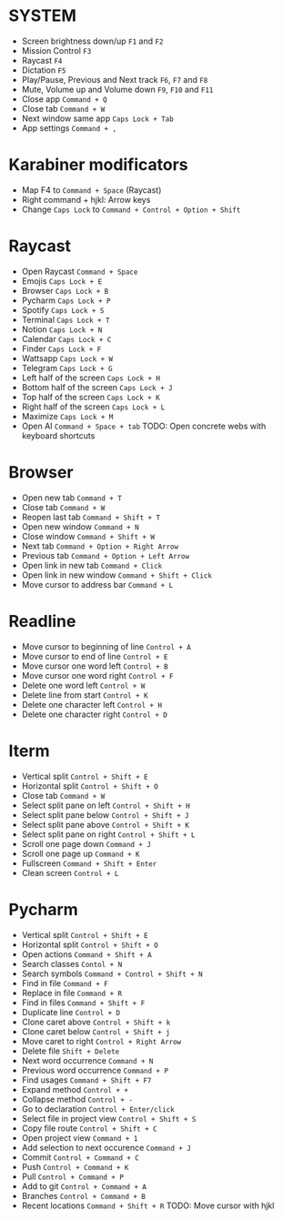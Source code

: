 # SYSTEM
* Screen brightness down/up `F1` and `F2`
* Mission Control `F3`
* Raycast `F4`
* Dictation `F5`
* Play/Pause, Previous and Next track `F6`, `F7` and `F8`
* Mute, Volume up and Volume down `F9`, `F10` and `F11`
* Close app `Command + Q`
* Close tab `Command + W`
* Next window same app `Caps Lock + Tab`
* App settings `Command + ,`

# Karabiner modificators
* Map F4 to `Command + Space` (Raycast)
* Right command + hjkl: Arrow keys
* Change `Caps Lock` to `Command + Control + Option + Shift`

# Raycast
* Open Raycast `Command + Space`
* Emojis `Caps Lock + E`
* Browser `Caps Lock + B`
* Pycharm `Caps Lock + P`
* Spotify `Caps Lock + S`
* Terminal `Caps Lock + T`
* Notion `Caps Lock + N`
* Calendar `Caps Lock + C`
* Finder `Caps Lock + F`
* Wattsapp `Caps Lock + W`
* Telegram `Caps Lock + G`
* Left half of the screen `Caps Lock + H`
* Bottom half of the screen `Caps Lock + J`
* Top half of the screen `Caps Lock + K`
* Right half of the screen `Caps Lock + L`
* Maximize `Caps Lock + M`
* Open AI `Command + Space + tab`
TODO: Open concrete webs with keyboard shortcuts

# Browser
* Open new tab `Command + T`
* Close tab `Command + W`
* Reopen last tab `Command + Shift + T`
* Open new window `Command + N`
* Close window `Command + Shift + W`
* Next tab `Command + Option + Right Arrow`
* Previous tab `Command + Option + Left Arrow`
* Open link in new tab `Command + Click`
* Open link in new window `Command + Shift + Click`
* Move cursor to address bar `Command + L`

# Readline
* Move cursor to beginning of line `Control + A`
* Move cursor to end of line `Control + E`
* Move cursor one word left `Control + B`
* Move cursor one word right `Control + F`
* Delete one word left `Control + W`
* Delete line from start `Control + K`
* Delete one character left `Control + H`
* Delete one character right `Control + D`

# Iterm
* Vertical split `Control + Shift + E`
* Horizontal split `Control + Shift + O`
* Close tab `Command + W`
* Select split pane on left `Control + Shift + H`
* Select split pane below `Control + Shift + J`
* Select split pane above `Control + Shift + K`
* Select split pane on right `Control + Shift + L`
* Scroll one page down `Command + J`
* Scroll one page up `Command + K`
* Fullscreen `Command + Shift + Enter`
* Clean screen `Control + L`

# Pycharm
* Vertical split `Control + Shift + E`
* Horizontal split `Control + Shift + O`
* Open actions `Command + Shift + A`
* Search classes `Contol + N`
* Search symbols `Command + Control + Shift + N`
* Find in file `Command + F`
* Replace in file `Command + R`
* Find in files `Command + Shift + F`
* Duplicate line `Control + D`
* Clone caret above `Control + Shift + k`
* Clone caret below `Control + Shift + j`
* Move caret to right `Control + Right Arrow`
* Delete file `Shift + Delete`
* Next word occurrence `Command + N`
* Previous word occurrence `Command + P`
* Find usages `Command + Shift + F7`
* Expand method `Control + +`
* Collapse method `Control + -`
* Go to declaration `Control + Enter/click`
* Select file in project view `Control + Shift + S`
* Copy file route `Control + Shift + C`
* Open project view `Command + 1`
* Add selection to next occurence `Command + J`
* Commit `Control + Command + C`
* Push `Control + Command + K`
* Pull `Control + Command + P`
* Add to git `Control + Command + A`
* Branches `Control + Command + B`
* Recent locations `Command + Shift + R`
TODO: Move cursor with hjkl